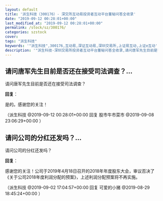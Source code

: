 ```yaml
---
layout: default
title: '派生科技（300176）- 深交所互动易投资者互动平台董秘问答全收录'
date: "2019-09-12 00:28:01+00:00"
last_modified_at: "2019-09-12 00:28:01+00:00"
permalink: /stock/sz/300176/
categories: szstock
cover: 
tags: "派生科技"
keywords: '"派生科技",300176,互动易,深证互动易,深圳交易所,上证易互动,上证e互动'
description: '"派生科技-深圳交易所投资者互动平台董秘问答全收录,请问唐军先生目前是否还在接受司法调查？"'
---
```


## 请问唐军先生目前是否还在接受司法调查？...

请问唐军先生目前是否还在接受司法调查？

**回复**：

是的。感谢您的关注！ 

（派生科技  @2019-09-12 00:28:01+00:00 回复 股市牛市菜市  @2019-09-08 23:06:29+00:00 ）

## 请问公司的分红还发吗？...

请问公司的分红还发吗？

**回复**：

感谢您的关注！公司于2019年4月18日召开的2018年年度股东大会，审议否决了《关于公司2018年度利润分配的预案》，上述利润分配预案将不再实施。 

（派生科技  @2019-09-02 17:04:57+00:00 回复 可爱的小猪  @2019-08-29 18:45:24+00:00 ）


